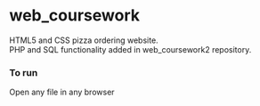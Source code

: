 # web_coursework

HTML5 and CSS pizza ordering website.  
PHP and SQL functionality added in web_coursework2 repository.  

### To run
Open any file in any browser
